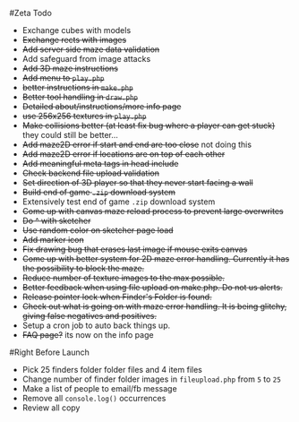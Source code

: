 #Zeta Todo

- Exchange cubes with models
- ~~Exchange rects with images~~
- ~~Add server side maze data validation~~
- Add safeguard from image attacks
- ~~Add 3D maze instructions~~
- ~~Add menu to `play.php`~~
- ~~better instructions in `make.php`~~
- ~~Better tool handling in `draw.php`~~
- ~~Detailed about/instructions/more info page~~
- ~~use 256x256 textures in `play.php`~~
- ~~Make collisions better (at least fix bug where a player can get stuck)~~ they could still be better...
- ~~Add maze2D error if start and end are too close~~ not doing this
- ~~Add maze2D error if locations are on top of each other~~
- ~~Add meaningful meta tags in head include~~
- ~~Check backend file upload validation~~
- ~~Set direction of 3D player so that they never start facing a wall~~
- ~~Build end of game `.zip` download system~~
- Extensively test end of game `.zip` download system
- ~~Come up with canvas maze reload process to prevent large overwrites~~
- ~~Do ^ with sketcher~~
- ~~Use random color on sketcher page load~~
- ~~Add marker icon~~
- ~~Fix drawing bug that erases last image if mouse exits canvas~~
- ~~Come up with better system for 2D maze error handling. Currently it has the possibility to block the maze.~~
- ~~Reduce number of texture images to the max possible.~~
- ~~Better feedback when using file upload on make.php. Do not us alerts.~~
- ~~Release pointer lock when Finder's Folder is found.~~
- ~~Check out what is going on with maze error handling. It is being glitchy, giving false negatives and positives.~~
- Setup a cron job to auto back things up.
- ~~FAQ page?~~ its now on the info page

#Right Before Launch
- Pick 25 finders folder folder files and 4 item files
- Change number of finder folder images in `fileupload.php` from `5` to `25`
- Make a list of people to email/fb message
- Remove all `console.log()` occurrences
- Review all copy